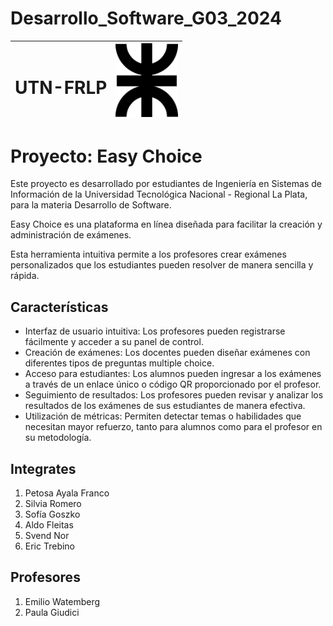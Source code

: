# Desarrollo_Software_G03_2024

| <h1>UTN-FRLP</h1>| <img src="./logo.png" alt="Logo del Proyecto" width="100"> |
|-------------------------|----------------------------------|

# Proyecto: **Easy Choice**

Este proyecto es desarrollado por estudiantes de Ingeniería en Sistemas de Información de la Universidad Tecnológica Nacional - Regional La Plata, para la materia Desarrollo de Software. 

Easy Choice es una plataforma en línea diseñada para facilitar la creación y administración de exámenes. 

Esta herramienta intuitiva permite a los profesores crear exámenes personalizados que los estudiantes pueden resolver de manera sencilla y rápida.

## Características

- Interfaz de usuario intuitiva: Los profesores pueden registrarse fácilmente y acceder a su panel de control.
- Creación de exámenes: Los docentes pueden diseñar exámenes con diferentes tipos de preguntas multiple choice.
- Acceso para estudiantes: Los alumnos pueden ingresar a los exámenes a través de un enlace único o código QR proporcionado por el profesor.
- Seguimiento de resultados: Los profesores pueden revisar y analizar los resultados de los exámenes de sus estudiantes de manera efectiva.
- Utilización de métricas: Permiten detectar temas o habilidades que necesitan mayor refuerzo, tanto para alumnos como para el profesor en su metodología.

## Integrates
1. Petosa Ayala Franco
2. Silvia Romero
3. Sofía Goszko
4. Aldo Fleitas
5. Svend Nor
6. Eric Trebino
   
## Profesores
1. Emilio Watemberg
2. Paula Giudici



